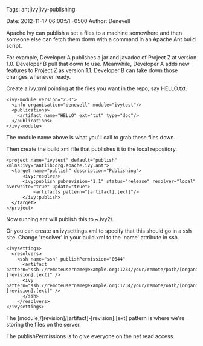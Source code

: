 Tags:  ant|ivy|ivy-publishing

Date: 2012-11-17 06:00:51 -0500 
Author: Denevell

Apache Ivy can publish a set a files to a machine somewhere and then someone else can fetch them down with a command in an Apache Ant build script.

For example, Developer A publishes a jar and javadoc of Project Z at version 1.0. Developer B pull that down to use. Meanwhile, Developer A adds new features to Project Z as version 1.1. Developer B can take down those changes whenever ready.

Create a ivy.xml pointing at the files you want in the repo, say HELLO.txt.

    <ivy-module version="2.0">
      <info organisation="denevell" module="ivytest"/>
      <publications>
        <artifact name="HELLO" ext="txt" type="doc"/>
      </publications>
    </ivy-module>

The module name above is what you'll call to grab these files down.

Then create the build.xml file that publishes it to the local repository.

    <project name="ivytest" default="publish" xmlns:ivy="antlib:org.apache.ivy.ant">
      <target name="publish" description="Publishing">
          <ivy:resolve/>
          <ivy:publish pubrevision="1.1" status="release" resolver="local"  overwrite="true" update="true">
              <artifacts pattern="[artifact].[ext]"/>
          </ivy:publish>
      </target>
    </project>

Now running ant will publish this to ~.ivy2/.

Or you can create an ivysettings.xml to specify that this should go in a ssh site. Change 'resolver' in your build.xml to the 'name' attribute in ssh.

    <ivysettings> 
      <resolvers>
        <ssh name="ssh" publishPermission="0644"
          <artifact pattern="ssh://remoteusername@example.org:1234/your/remote/path/[organisation]/[module]/[revision]/[artifact]-[revision].[ext]" />
          <ivy      pattern="ssh://remoteusername@example.org:1234/your/remote/oath/[organisation]/[module]/[revision]/ivy-[revision].[ext]" />
          </ssh>
        </resolvers>
    </ivysettings>

The [module]/[revision]/[artifact]-[revision].[ext] pattern is where we're storing the files on the server.

The publishPermissions is to give everyone on the net read access.
